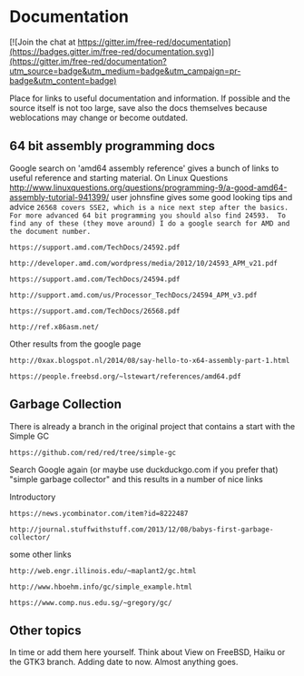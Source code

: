 # Documentation

[![Join the chat at https://gitter.im/free-red/documentation](https://badges.gitter.im/free-red/documentation.svg)](https://gitter.im/free-red/documentation?utm_source=badge&utm_medium=badge&utm_campaign=pr-badge&utm_content=badge)

Place for links to useful documentation and information. 
If possible and the source itself is not too large, save also the docs themselves because weblocations may change or become outdated.

## 64 bit assembly programming docs
Google search on 'amd64 assembly reference' gives a bunch of links to useful reference and starting material.
On Linux Questions http://www.linuxquestions.org/questions/programming-9/a-good-amd64-assembly-tutorial-941399/ user johnsfine gives some good looking tips and advice 
`26568 covers SSE2, which is a nice next step after the basics.
For more advanced 64 bit programming you should also find 24593. 
To find any of these (they move around) I do a google search for AMD and the document number.`

    https://support.amd.com/TechDocs/24592.pdf

    http://developer.amd.com/wordpress/media/2012/10/24593_APM_v21.pdf
    
    https://support.amd.com/TechDocs/24594.pdf
    
    http://support.amd.com/us/Processor_TechDocs/24594_APM_v3.pdf
    
    https://support.amd.com/TechDocs/26568.pdf

    http://ref.x86asm.net/

Other results from the google page 

    http://0xax.blogspot.nl/2014/08/say-hello-to-x64-assembly-part-1.html
  
    https://people.freebsd.org/~lstewart/references/amd64.pdf
 
## Garbage Collection
There is already a branch in the original project that contains a start with the Simple GC

    https://github.com/red/red/tree/simple-gc

Search Google again (or maybe use duckduckgo.com if you prefer that) "simple garbage collector" and this results in a number of nice links

Introductory

    https://news.ycombinator.com/item?id=8222487

    http://journal.stuffwithstuff.com/2013/12/08/babys-first-garbage-collector/

some other links

    http://web.engr.illinois.edu/~maplant2/gc.html
    
    http://www.hboehm.info/gc/simple_example.html
    
    https://www.comp.nus.edu.sg/~gregory/gc/
    
## Other topics
In time or add them here yourself. Think about View on FreeBSD, Haiku or the GTK3 branch. Adding date to now. Almost anything goes.
